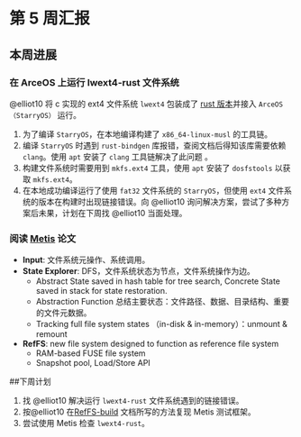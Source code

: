 # 第 5 周汇报

## 本周进展

### 在 ArceOS 上运行 lwext4-rust 文件系统

@elliot10 将 c 实现的 ext4 文件系统 `lwext4` 包装成了 [rust 版本](https://github.com/elliott10/lwext4_rust)并接入 `ArceOS（StarryOS）` 运行。

1. 为了编译 `StarryOS`，在本地编译构建了 `x86_64-linux-musl` 的工具链。
2. 编译 `StarryOS` 时遇到 `rust-bindgen` 库报错，查阅文档后得知该库需要依赖 `clang`。使用 `apt` 安装了 `clang` 工具链解决了此问题 。
3. 构建文件系统时需要用到 `mkfs.ext4` 工具，使用 `apt` 安装了 `dosfstools` 以获取 `mkfs.ext4`。
4. 在本地成功编译运行了使用 `fat32` 文件系统的 `StarryOS`，但使用 `ext4` 文件系统的版本在构建时出现链接错误。向 @elliot10 询问解决方案，尝试了多种方案后未果，计划在下周找 @elliot10 当面处理。

### 阅读 [Metis](https://www.usenix.org/conference/fast24/presentation/liu-yifei  ) 论文

* **Input**: 文件系统元操作、系统调用。
* **State Explorer**: DFS，文件系统状态为节点，文件系统操作为边。
  * Abstract State saved in hash table for tree search, Concrete State saved in stack for state restoration.
  * Abstraction Function 总结主要状态：文件路径、数据、目录结构、重要的文件元数据。
  * Tracking full file system states  （in-disk & in-memory）：unmount & remount
* **RefFS**: new file system designed to function as reference file system
  * RAM-based FUSE file system  
  * Snapshot pool, Load/Store API

##下周计划

1. 找 @elliot10 解决运行 `lwext4-rust` 文件系统遇到的链接错误。
2. 按@elliot10 在[RefFS-build](https://github.com/elliott10/lwext4_rust/blob/main/doc/RefFS/RefFS-build.md) 文档所写的方法复现 Metis 测试框架。
3. 尝试使用 Metis 检查 `lwext4-rust`。